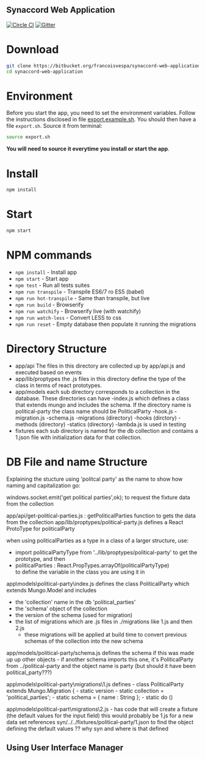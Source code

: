 Synaccord Web Application
---

[![Circle CI](https://circleci.com/gh/Synaccord/synaccord.svg?style=shield&circle-token=5b337ba4f00eedca75846279350b3ca1c2072d5d)](https://circleci.com/gh/Synaccord/synaccord) [![Gitter](https://badges.gitter.im/Synaccord/synaccord.svg)](https://gitter.im/Synaccord/synaccord?utm_source=badge&utm_medium=badge&utm_campaign=pr-badge)

# Download

```bash
git clone https://bitbucket.org/francoisvespa/synaccord-web-application
cd synaccord-web-application
```

# Environment

Before you start the app, you need to set the environment variables. Follow the instructions disclosed in file [export.example.sh](export.example.sh). You should then have a file `export.sh`. Source it from terminal:

```bash
source export.sh
```

**You will need to source it everytime you install or start the app**.

# Install

```bash
npm install
```

# Start

```bash
npm start
```

# NPM commands

- `npm install` - Install app
- `npm start` - Start app
- `npm test` - Run all tests suites
- `npm run transpile` - Transpile ES6/7 ro ES5 (babel)
- `npm run hot-transpile` - Same than transpile, but live
- `npm run build` - Browserify
- `npm run watchify` - Browserify live (with watchify)
- `npm run watch-less` - Convert LESS to css
- `npm run reset` - Empty database then populate it running the migrations

# Directory Structure
- app/api
	The files in this directory are collected up by app/api.js and executed based on events
- app/lib/proptypes
	the .js files in this directory define the type of the class in terms of react prototypes.
- app/models
	each sub directory corresponds to a collection in the database. These directories can have
		-index.js which defines a class that extends mungo and includes the schema. If the directory name is political-party the class name should be PoliticalParty
		-hook.js
		-migration.js
		-schema.js
		-migrations (directory)
		-hooks (dirctory)
		-methods (directory)
		-statics (directory)
			-lambda.js is used in testing
- fixtures
	each sub directory is named for the db collection and contains a 1.json file with initialization data for that collection.


# DB File and name Structure

Explaining the stucture using 'politcal party' as the name to show how naming and capitalization go:

windows.socket.emit('get political parties',ok); to request the fixture data from the collection

app/api/get-political-parties.js : getPoliticalParties function to gets the data from the collection
app/lib/proptypes/political-party.js defines a React ProtoType for politicalParty

when using politicalParties as a type in a class of a larger structure, use:
- import politicalPartyType             from '../lib/proptypes/political-party' 
to get the prototype, and then 
- politicalParties : React.PropTypes.arrayOf(politicalPartyType)  
to define the variable in the class you are using it in

app\models\political-party\index.js defines the class PoliticalParty which extends Mungo.Model and includes
- the 'collection' name in the db 'political_parties'
- the 'schema' object of the collection
- the version of the schema (used for migration)
- the list of migrations which are .js files in ./migrations like 1.js and then 2.js
	- these migrations will be applied at build time to convert previous schemas of the collection into the new schema

app/models/political-party/schema.js defines the schema if this was made up up other objects 
	- if another schema imports this one, it's PoliticalParty from ../political-party and the object name is party (but should it have been political_party???)

app\models\political-party\migrations\1.js
defines 
	- class PoliticalParty extends Mungo.Migration {
	  	- static version 
	  	- static collection = 'political_parties';
		- static schema = { name : String };
		- static do ()

app\models\political-part\migrations\2.js
	- has code that will create a fixture (the default values for the input field) this would probably be 1.js for a new data set
	references syn/../../fixtures/political-party/1.json to find the object defining the default values  ?? why syn and where is that defined

 

## Using User Interface Manager







